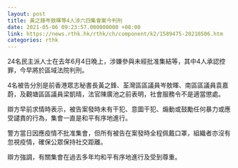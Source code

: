 ```yaml
---
layout: post
title: 黃之鋒岑敖暉等4人涉六四集會案今判刑
date: 2021-05-06 09:23:57.000000000 +08:00
link: https://news.rthk.hk/rthk/ch/component/k2/1589475-20210506.htm
categories: rthk
---
```


24名民主派人士在去年6月4日晚上，涉嫌參與未經批准集結等，其中4人承認控罪，今早將於區域法院判刑。 

4名被告分別是前香港眾志秘書長黃之鋒、荃灣區區議員岑敖暉、南區區議員袁嘉蔚，及觀塘區區議員梁凱晴，法官陳廣池之前表明，社會服務令不是適當懲處。 

辯方早前求情時表示，被告案發時未有干犯、意圖干犯、煽動或鼓勵任何暴力或應受譴責的行為，集會一直是和平有序地進行。

警方當日因應疫情不批准集會，但所有被告在案發時全程佩戴口罩，組織者亦沒有忽視疫情，確保公眾保持社交距離。

辯方強調，有關集會在過去多年均和平有序地進行及受到尊重。
